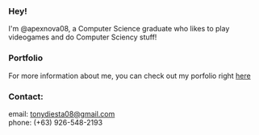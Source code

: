 <!---
apexnova08/apexnova08 is a ✨ special ✨ repository because its `README.md` (this file) appears on your GitHub profile.
You can click the Preview link to take a look at your changes.
--->

### Hey!
  I'm @apexnova08, a Computer Science graduate who likes to play videogames and do Computer Sciency stuff!

### Portfolio
  For more information about me, you can check out my porfolio right [here](https://apexnova08.github.io/tonydiesta/)<br />

### Contact:
  email: tonydiesta08@gmail.com<br />
  phone: (+63) 926-548-2193
